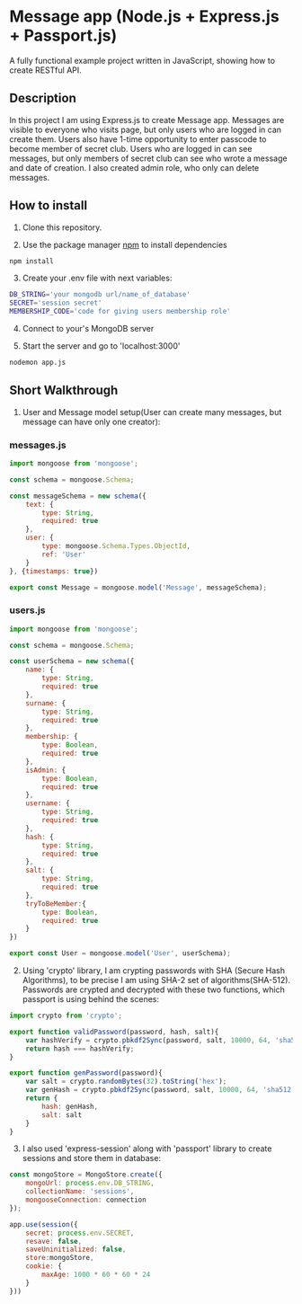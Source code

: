 # Message app (Node.js + Express.js + Passport.js)

A fully functional example project written in JavaScript, showing how to create RESTful API.

## Description

In this project I am using Express.js to create Message app. Messages are visible to everyone who visits page, but only users who are logged in can create them. Users also have 1-time opportunity to enter passcode to become member of secret club. Users who are logged in can see messages, but only members of secret club can see who wrote a message and date of creation. I also created admin role, who only can delete messages.

## How to install

1. Clone this repository.

2. Use the package manager [npm](https://www.npmjs.com/) to install dependencies

```bash
npm install
```

3. Create your .env file with next variables:

```bash
DB_STRING='your mongodb url/name_of_database'
SECRET='session secret'
MEMBERSHIP_CODE='code for giving users membership role'
```

4. Connect to your's MongoDB server

5. Start the server and go to 'localhost:3000'

```bash
nodemon app.js
```

## Short Walkthrough

1. User and Message model setup(User can create many messages, but message can have only one creator):

### messages.js

```js
import mongoose from 'mongoose';

const schema = mongoose.Schema;

const messageSchema = new schema({
    text: {
        type: String,
        required: true
    },
    user: {
        type: mongoose.Schema.Types.ObjectId,
        ref: 'User'
    }
}, {timestamps: true})

export const Message = mongoose.model('Message', messageSchema);
```

### users.js

```js
import mongoose from 'mongoose';

const schema = mongoose.Schema;

const userSchema = new schema({
    name: {
        type: String,
        required: true
    },
    surname: {
        type: String,
        required: true
    },
    membership: {
        type: Boolean,
        required: true
    },
    isAdmin: {
        type: Boolean,
        required: true
    },
    username: {
        type: String,
        required: true
    },
    hash: {
        type: String,
        required: true
    },
    salt: {
        type: String,
        required: true
    },
    tryToBeMember:{
        type: Boolean,
        required: true
    }
})

export const User = mongoose.model('User', userSchema);
```

2. Using 'crypto' library, I am crypting passwords with SHA (Secure Hash Algorithms), to be precise I am using SHA-2 set of algorithms(SHA-512). Passwords are crypted and decrypted with these two functions, which passport is using behind the scenes:

```js
import crypto from 'crypto';

export function validPassword(password, hash, salt){
    var hashVerify = crypto.pbkdf2Sync(password, salt, 10000, 64, 'sha512').toString('hex');
    return hash === hashVerify;
}

export function genPassword(password){
    var salt = crypto.randomBytes(32).toString('hex');
    var genHash = crypto.pbkdf2Sync(password, salt, 10000, 64, 'sha512').toString('hex');
    return { 
        hash: genHash,
        salt: salt
    }
}
```

3. I also used 'express-session' along with 'passport' library to create sessions and store them in database:

```js
const mongoStore = MongoStore.create({
    mongoUrl: process.env.DB_STRING, 
    collectionName: 'sessions', 
    mongooseConnection: connection
});

app.use(session({
    secret: process.env.SECRET,
    resave: false,
    saveUninitialized: false, 
    store:mongoStore,    
    cookie: {
        maxAge: 1000 * 60 * 60 * 24
    }
}))
```



